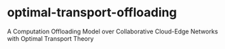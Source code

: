 # optimal-transport-offloading
A Computation Offloading Model over Collaborative Cloud-Edge Networks with Optimal Transport Theory
